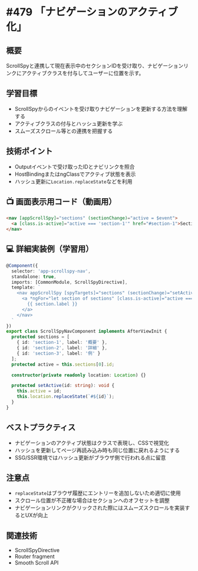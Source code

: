 # #479 「ナビゲーションのアクティブ化」

## 概要
ScrollSpyと連携して現在表示中のセクションIDを受け取り、ナビゲーションリンクにアクティブクラスを付与してユーザーに位置を示す。

## 学習目標
- ScrollSpyからのイベントを受け取りナビゲーションを更新する方法を理解する
- アクティブクラスの付与とハッシュ更新を学ぶ
- スムーズスクロール等との連携を把握する

## 技術ポイント
- Outputイベントで受け取ったIDとナビリンクを照合
- HostBindingまたはngClassでアクティブ状態を表示
- ハッシュ更新に`Location.replaceState`などを利用

## 📺 画面表示用コード（動画用）
```html
<nav [appScrollSpy]="sections" (sectionChange)="active = $event">
  <a [class.is-active]="active === 'section-1'" href="#section-1">Section 1</a>
</nav>
```

## 💻 詳細実装例（学習用）
```typescript
@Component({
  selector: 'app-scrollspy-nav',
  standalone: true,
  imports: [CommonModule, ScrollSpyDirective],
  template: `
    <nav appScrollSpy [spyTargets]="sections" (sectionChange)="setActive($event)">
      <a *ngFor="let section of sections" [class.is-active]="active === section.id" [href]="'#' + section.id">
        {{ section.label }}
      </a>
    </nav>
  `
})
export class ScrollSpyNavComponent implements AfterViewInit {
  protected sections = [
    { id: 'section-1', label: '概要' },
    { id: 'section-2', label: '詳細' },
    { id: 'section-3', label: '例' }
  ];
  protected active = this.sections[0].id;

  constructor(private readonly location: Location) {}

  protected setActive(id: string): void {
    this.active = id;
    this.location.replaceState(`#${id}`);
  }
}
```

## ベストプラクティス
- ナビゲーションのアクティブ状態はクラスで表現し、CSSで視覚化
- ハッシュを更新してページ再読み込み時も同じ位置に戻れるようにする
- SSG/SSR環境ではハッシュ更新がブラウザ側で行われる点に留意

## 注意点
- `replaceState`はブラウザ履歴にエントリーを追加しないため適切に使用
- スクロール位置が不正確な場合はセクションへのオフセットを調整
- ナビゲーションリンクがクリックされた際にはスムーズスクロールを実装するとUXが向上

## 関連技術
- ScrollSpyDirective
- Router fragment
- Smooth Scroll API

